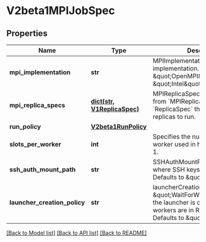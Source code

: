 # V2beta1MPIJobSpec


## Properties
Name | Type | Description | Notes
------------ | ------------- | ------------- | -------------
**mpi_implementation** | **str** | MPIImplementation is the MPI implementation. Options are \&quot;OpenMPI\&quot; (default) and \&quot;Intel\&quot;. | [optional] 
**mpi_replica_specs** | [**dict(str, V1ReplicaSpec)**](V1ReplicaSpec.md) | MPIReplicaSpecs contains maps from &#x60;MPIReplicaType&#x60; to &#x60;ReplicaSpec&#x60; that specify the MPI replicas to run. | 
**run_policy** | [**V2beta1RunPolicy**](V2beta1RunPolicy.md) |  | [optional] 
**slots_per_worker** | **int** | Specifies the number of slots per worker used in hostfile. Defaults to 1. | [optional] 
**ssh_auth_mount_path** | **str** | SSHAuthMountPath is the directory where SSH keys are mounted. Defaults to \&quot;/root/.ssh\&quot;. | [optional] 
**launcher_creation_policy** | **str** | launcherCreationPolicy if \&quot;WaitForWorkersReady\&quot;, the launcher is created only after all workers are in Ready state. Defaults to \&quot;AtStartup\&quot; | [optional] 

[[Back to Model list]](../README.md#documentation-for-models) [[Back to API list]](../README.md#documentation-for-api-endpoints) [[Back to README]](../README.md)


